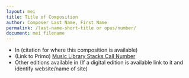 ```yaml
---
layout: mei
title: Title of Composition
author: Composer Last Name, First Name
permalink: /last-name-short-title or opus/number/
document: mei filename
---
```


- In (citation for where this composition is available)
- (Link to Primo) <a href="Primo Link">Music Library Stacks Call Number</a>
- Other editions available in <a href="external link" target="_blank"></a> (If a digital edition is available link to it and identify website/name of site)

